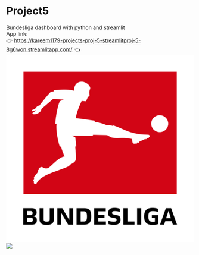 # Project5
Bundesliga dashboard with python and streamlit
<br /> App link: 
<br /> :point_right: https://kareem1179-projects-proj-5-streamlitproj-5-8g6won.streamlitapp.com/ :point_left:
![](./bundesliga_logo.png)
<img width="200" src="https://kareem1179-projects-proj-5-streamlitproj-5-8g6won.streamlitapp.com/">
